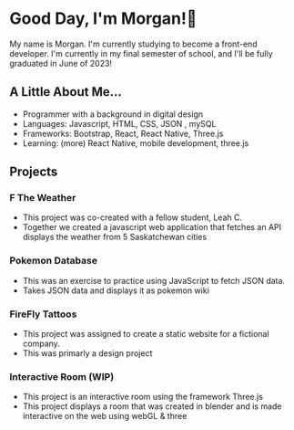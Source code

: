 # Good Day, I'm Morgan!🌼

My name is Morgan. I'm currently studying to become a front-end developer. I'm currently in my final semester of school, and I'll be fully graduated in June of 2023!

## A Little About Me...

- Programmer with a background in digital design
- Languages: Javascript, HTML, CSS, JSON , mySQL
- Frameworks: Bootstrap, React, React Native, Three.js
- Learning: (more) React Native, mobile development, three.js

## Projects

### F The Weather
- This project was co-created with a fellow student, Leah C.
- Together we created a javascript web application that fetches an API displays the weather from 5 Saskatchewan cities

### Pokemon Database
- This was an exercise to practice using JavaScript to fetch JSON data.
- Takes JSON data and displays it as pokemon wiki

### FireFly Tattoos
- This project was assigned to create a static website for a fictional company.
- This was primarly a design project

### Interactive Room (WIP)
- This project is an interactive room using the framework Three.js 
- This project displays a room that was created in blender and is made interactive on the web using webGL & three

